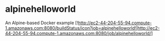# alpinehelloworld
An Alpine-based Docker example
[!http://ec2-44-204-55-94.compute-1.amazonaws.com:8080/buildStatus/icon?job=alpinehelloworld!|http://ec2-44-204-55-94.compute-1.amazonaws.com:8080/job/alpinehelloworld/]
